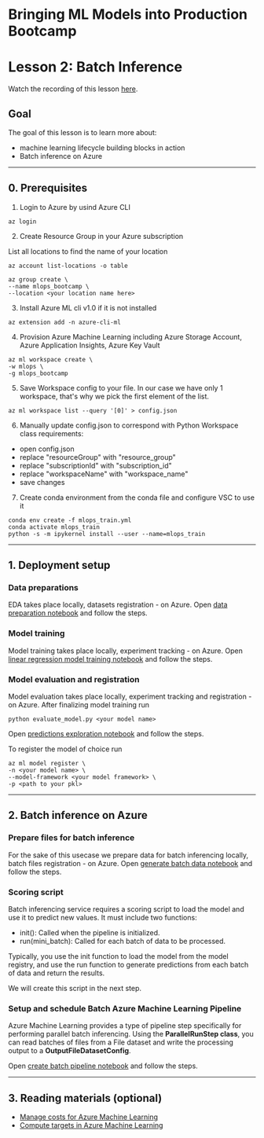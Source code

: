 # Bringing ML Models into Production Bootcamp
# Lesson 2: Batch Inference

Watch the recording of this lesson [here](https://youtu.be/G1qxR1Hi3i8).

## Goal

The goal of this lesson is to learn more about:
- machine learning lifecycle building blocks in action
- Batch inference on Azure

---

## 0. Prerequisites
1. Login to Azure by usind Azure CLI

```
az login
```
2. Create Resource Group in your Azure subscription

List all locations to find the name of your location
```
az account list-locations -o table
```
```
az group create \
--name mlops_bootcamp \
--location <your location name here>
```
3. Install Azure ML cli v1.0 if it is not installed
```
az extension add -n azure-cli-ml
```
4. Provision Azure Machine Learning including Azure Storage Account, Azure Application Insights, Azure Key Vault
```
az ml workspace create \
-w mlops \
-g mlops_bootcamp
```
5. Save Workspace config to your file. In our case we have only 1 workspace, that's why we pick the first element of the list.
```
az ml workspace list --query '[0]' > config.json
```
6. Manually update config.json to correspond with Python Workspace class requirements:
- open config.json
- replace "resourceGroup" with "resource_group"
- replace "subscriptionId" with "subscription_id"
- replace "workspaceName" with "workspace_name"
- save changes

7. Create conda environment from the conda file and configure VSC to use it
```
conda env create -f mlops_train.yml
conda activate mlops_train
python -s -m ipykernel install --user --name=mlops_train
```

---
## 1. Deployment setup

### Data preparations
EDA takes place locally, datasets registration - on Azure. Open [data preparation notebook](prepare_data.ipynb) and follow the steps.

### Model training
Model training takes place locally, experiment tracking - on Azure. Open [linear regression model training notebook](train_linreg_model.ipynb) and follow the steps.

### Model evaluation and registration
Model evaluation takes place locally, experiment tracking and registration - on Azure. After finalizing model training run
```
python evaluate_model.py <your model name>
```
Open [predictions exploration notebook](explore_predictions.ipynb) and follow the steps.

To register the model of choice run
```
az ml model register \
-n <your model name> \
--model-framework <your model framework> \
-p <path to your pkl>
```

---
## 2. Batch inference on Azure

### Prepare files for batch inference
For the sake of this usecase we prepare data for batch inferencing locally, batch files registration - on Azure. Open [generate batch data notebook](generate_batch_data.ipynb) and follow the steps.

### Scoring script
Batch inferencing service requires a scoring script to load the model and use it to predict new values. It must include two functions:
- init(): Called when the pipeline is initialized.
- run(mini_batch): Called for each batch of data to be processed.

Typically, you use the init function to load the model from the model registry, and use the run function to generate predictions from each batch of data and return the results.

We will create this script in the next step.

### Setup and schedule Batch Azure Machine Learning Pipeline
Azure Machine Learning provides a type of pipeline step specifically for performing parallel batch inferencing. Using the **ParallelRunStep class**, you can read batches of files from a File dataset and write the processing output to a **OutputFileDatasetConfig**.

Open [create batch pipeline notebook](create_batch_pipeline.ipynb) and follow the steps.

---
## 3. Reading materials (optional)
- [Manage costs for Azure Machine Learning](https://docs.microsoft.com/en-us/azure/machine-learning/concept-plan-manage-cost)
- [Compute targets in Azure Machine Learning](https://docs.microsoft.com/en-us/azure/machine-learning/concept-compute-target)